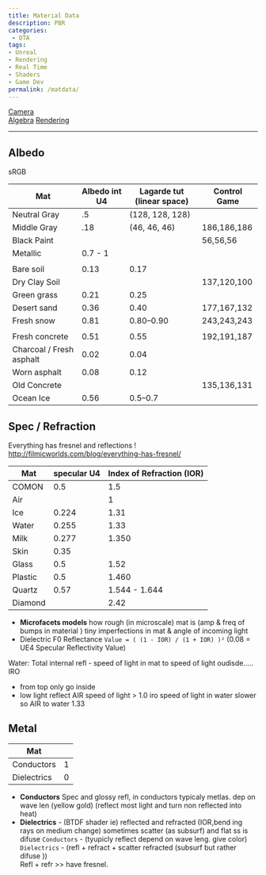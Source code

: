 ```yaml
---
title: Material Data
description: PBR
categories:
 - DTA
tags:
- Unreal
- Rendering
- Real Time
- Shaders
- Game Dev
permalink: /matdata/
---
```

[Camera](/camera/)    
[Algebra](/algebra/)
[Rendering](/rendering/)

----






## Albedo
sRGB

Mat | Albedo int U4 | Lagarde tut (linear space)| Control Game |
-- | -- | -- |-- |
Neutral Gray | .5 | (128, 128, 128)
Middle Gray |  .18 | (46, 46, 46) | 186,186,186
Black Paint  ||| 56,56,56
Metallic  |  0.7 - 1 |
| ||
Bare soil | 0.13  | 0.17
Dry Clay Soil  |||  137,120,100
Green grass | 0.21 |  0.25
Desert sand | 0.36  | 0.40 | 177,167,132
Fresh snow | 0.81 |  0.80–0.90 | 243,243,243
|||
Fresh concrete | 0.51 |   0.55 | 192,191,187
Charcoal / Fresh asphalt | 0.02 | 0.04
Worn asphalt | 0.08 | 0.12
Old Concrete  |||  135,136,131
Ocean Ice | 0.56 | 0.5–0.7




## Spec / Refraction

Everything has fresnel and reflections !
http://filmicworlds.com/blog/everything-has-fresnel/


Mat | specular U4 | Index of Refraction (IOR) |  
-- | -- | -- |
COMON | 0.5 | 1.5
Air | | 1
Ice | 0.224 | 1.31
Water  |  0.255 | 1.33
Milk | 0.277 | 1.350
Skin | 0.35 |  
Glass | 0.5 | 1.52
Plastic | 0.5 | 1.460
Quartz | 0.57 | 1.544 - 1.644
Diamond | | 2.42

- **Microfacets models** how rough (in microscale)  mat is (amp & freq of bumps in material ) tiny imperfections in mat  & angle of incoming light
- Dielectric F0 Reflectance `Value = ( (1 - IOR) / (1 + IOR) )²` (0.08 = UE4 Specular Reflectivity Value)

Water:
Total internal refl - speed of light in mat to speed of light oudisde.....   IRO
- from top only go inside
- low light reflect
AIR speed of light > 1.0 iro
speed of light in water slower
so AIR to water 1.33


## Metal
Mat |  |
-- | -- |
Conductors | 1  
Dielectrics | 0

- **Conductors** Spec and glossy refl, in conductors typicaly metlas. dep on wave len (yellow gold) (reflect most light and turn non reflected into heat)
- **Dielectrics** - (BTDF shader ie) reflected and refracted (IOR,bend ing rays on medium change) sometimes scatter (as subsurf) and flat ss is difuse
`Conductors` - (tyupicly reflect depend on wave leng. give color)  
`Dielectrics` - (refl + refract + scatter refracted (subsurf but rather difuse ))   
Refl + refr >> have fresnel.
